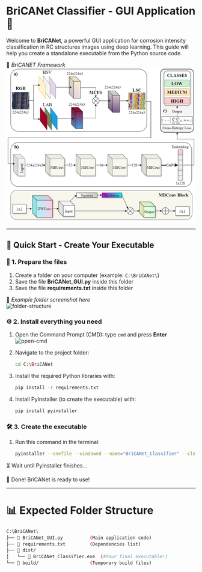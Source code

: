 # BriCANet Classifier - GUI Application 🧠

Welcome to **BriCANet**, a powerful GUI application for corrosion intensity classification in RC structures images using deep learning. 
This guide will help you create a standalone executable from the Python source code.

📸 *BriCANET Framework*  
![folder-structure](images/BriCANET_framework.png)  

---

## 🚀 Quick Start - Create Your Executable

### 📂 1. Prepare the files

1. Create a folder on your computer (example: `C:\BriCANet\`)  
2. Save the file **BriCANet_GUI.py** inside this folder  
3. Save the file **requirements.txt** inside this folder  

📸 *Example folder screenshot here*  
![folder-structure](images/folder.png)  


### ⚙️ 2. Install everything you need

1. Open the Command Prompt (CMD): type `cmd` and press **Enter**  
   ![open-cmd](images/open-cmd.gif)  

2. Navigate to the project folder:
   ```bash
   cd C:\BriCANet

3. Install the required Python libraries with: 
   ```bash
   pip install -r requirements.txt

4. Install PyInstaller (to create the executable) with:
   ```bash
   pip install pyinstaller


### 🛠️ 3. Create the executable 

1. Run this command in the terminal:
   ```bash
   pyinstaller --onefile --windowed --name="BriCANet_Classifier" --clean --noconsole --hidden-import=tensorflow --hidden-import=pil BriCANet_GUI.py

⏳ Wait until PyInstaller finishes…

🎉 Done! BriCANet is ready to use!

---

# 📊 Expected Folder Structure
   ```bash
C:\BriCANet\
├── 📄 BriCANet_GUI.py          (Main application code)
├── 📄 requirements.txt         (Dependencies list)
├── 📁 dist/
│   └── 🎯 BriCANet_Classifier.exe  (#Your final executable!)
└── 📁 build/                   (Temporary build files)
